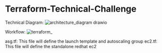 # Terraform-Technical-Challenge

Technical Diagram:
![architecture_diagram drawio](https://github.com/huyle199/Terraform-Technical-Challenge/assets/86170240/507df2ba-f0f6-4452-84b3-fc2df23811ff)

Workflow:
![terraform_](https://github.com/huyle199/Terraform-Technical-Challenge/assets/86170240/6eed68f2-0c0f-4ca8-9556-ddbdbf034133)

asg.tf: This file will define the launch template and autoscaling group
ec2.tf: This file will define the standalone redhat ec2
